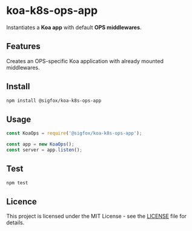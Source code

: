 # koa-k8s-ops-app

Instantiates a **Koa app** with default **OPS middlewares**.

## Features

Creates an OPS-specific Koa application with already mounted middlewares.

## Install

```bash
npm install @sigfox/koa-k8s-ops-app
```

## Usage

```javascript
const KoaOps = require('@sigfox/koa-k8s-ops-app');

const app = new KoaOps();
const server = app.listen();
```

## Test

```bash
npm test
```

## Licence

This project is licensed under the MIT License - see the [LICENSE](https://github.com/sigfox/javascript/blob/master/LICENSE) file for details.
